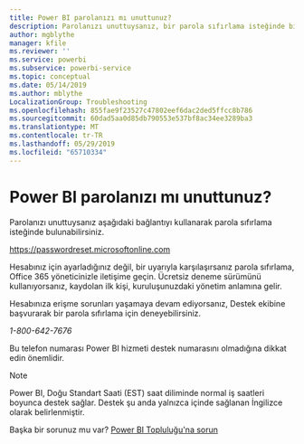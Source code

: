 ```yaml
---
title: Power BI parolanızı mı unuttunuz?
description: Parolanızı unuttuysanız, bir parola sıfırlama isteğinde bir bağlantıyı kullanabilirsiniz.
author: mgblythe
manager: kfile
ms.reviewer: ''
ms.service: powerbi
ms.subservice: powerbi-service
ms.topic: conceptual
ms.date: 05/14/2019
ms.author: mblythe
LocalizationGroup: Troubleshooting
ms.openlocfilehash: 855fae9f23527c47802eef6dac2ded5ffcc8b786
ms.sourcegitcommit: 60dad5aa0d85db790553e537bf8ac34ee3289ba3
ms.translationtype: MT
ms.contentlocale: tr-TR
ms.lasthandoff: 05/29/2019
ms.locfileid: "65710334"
---
```

# <a name="forgot-your-password-for-power-bi"></a>Power BI parolanızı mı unuttunuz?

Parolanızı unuttuysanız aşağıdaki bağlantıyı kullanarak parola sıfırlama isteğinde bulunabilirsiniz.

<https://passwordreset.microsoftonline.com>

Hesabınız için ayarladığınız değil, bir uyarıyla karşılaşırsanız parola sıfırlama, Office 365 yöneticinizle iletişime geçin. Ücretsiz deneme sürümünü kullanıyorsanız, kaydolan ilk kişi, kuruluşunuzdaki yönetim anlamına gelir.

Hesabınıza erişme sorunları yaşamaya devam ediyorsanız, Destek ekibine başvurarak bir parola sıfırlama için deneyebilirsiniz.

*1-800-642-7676*

Bu telefon numarası Power BI hizmeti destek numarasını olmadığına dikkat edin önemlidir.

> [!NOTE]
> Power BI, Doğu Standart Saati (EST) saat diliminde normal iş saatleri boyunca destek sağlar. Destek şu anda yalnızca içinde sağlanan İngilizce olarak belirlenmiştir.

Başka bir sorunuz mu var? [Power BI Topluluğu'na sorun](http://community.powerbi.com/)